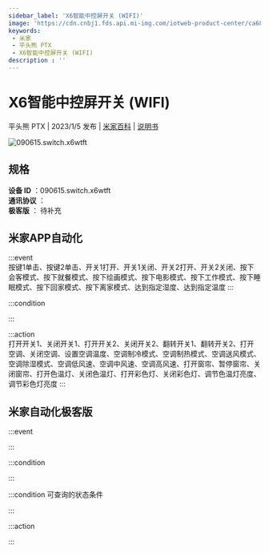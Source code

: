 ```yaml
---
sidebar_label: 'X6智能中控屏开关 (WIFI)'
image: 'https://cdn.cnbj1.fds.api.mi-img.com/iotweb-product-center/ca6829449ea4b59ca2ba6fe404e5178d_1672219490427.png?GalaxyAccessKeyId=AKVGLQWBOVIRQ3XLEW&Expires=9223372036854775807&Signature=hpoPJdNegdK9jIhkpg/Q5lQyXvs='
keywords: 
 - 米家
 - 平头熊 PTX
 - X6智能中控屏开关 (WIFI)
description : ''
---
```

# X6智能中控屏开关 (WIFI)

平头熊 PTX | 2023/1/5 发布 | [米家百科](https://home.mi.com/webapp/content/baike/product/index.html?model=090615.switch.x6wtft) | [说明书](https://home.mi.com/views/introduction.html?model=090615.switch.x6wtft&region=cn)

![090615.switch.x6wtft](https://cdn.cnbj1.fds.api.mi-img.com/iotweb-product-center/ca6829449ea4b59ca2ba6fe404e5178d_1672219490427.png?GalaxyAccessKeyId=AKVGLQWBOVIRQ3XLEW&Expires=9223372036854775807&Signature=hpoPJdNegdK9jIhkpg/Q5lQyXvs=)

## 规格  
> 
**设备 ID** ：090615.switch.x6wtft  
**通讯协议** ：  
**极客版**  ： 待补充 


## 米家APP自动化  

:::event  
按键1单击、按键2单击、开关1打开、开关1关闭、开关2打开、开关2关闭、按下会客模式、按下就餐模式、按下绘画模式、按下电影模式、按下工作模式、按下睡眠模式、按下回家模式、按下离家模式、达到指定湿度、达到指定温度
:::

:::condition  

:::

:::action   
打开开关1、关闭开关1、打开开关2、关闭开关2、翻转开关1、翻转开关2、打开空调、关闭空调、设置空调温度、空调制冷模式、空调制热模式、空调送风模式、空调除湿模式、空调低风速、空调中风速、空调高风速、打开窗帘、暂停窗帘、关闭窗帘、打开色温灯、关闭色温灯、打开彩色灯、关闭彩色灯、调节色温灯亮度、调节彩色灯亮度
:::

## 米家自动化极客版  

:::event  

:::

:::condition  

:::

:::condition 可查询的状态条件  

:::

:::action  

:::

        
